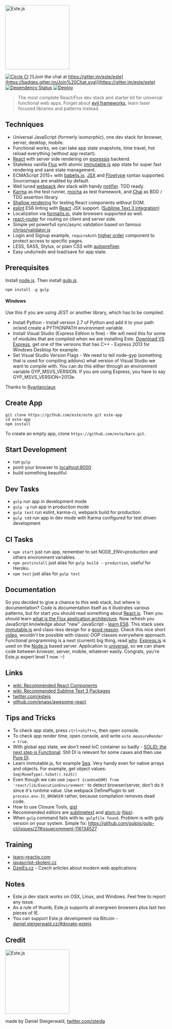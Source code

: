 <a href="https://este.herokuapp.com/"><img alt="Este.js" src="https://cloud.githubusercontent.com/assets/66249/6515265/b91f0fb8-c388-11e4-857e-c90902e0b7a1.png" width="200"></a>

[![Circle CI](https://circleci.com/gh/este/este.svg?style=svg)](https://circleci.com/gh/este/este)
[![Join the chat at https://gitter.im/este/este](https://badges.gitter.im/Join%20Chat.svg)](https://gitter.im/este/este)
[![Dependency Status](https://david-dm.org/este/este.png)](https://david-dm.org/este/este)
[![Deploy](https://www.herokucdn.com/deploy/button.png)](https://heroku.com/deploy)

> The most complete React/Flux dev stack and starter kit for universal functional web apps. Forget about [evil frameworks](http://tomasp.net/blog/2015/library-frameworks/), learn laser focused libraries and patterns instead.

## Techniques

- Universal JavaScript (formerly isomorphic), one dev stack for browser, server, desktop, mobile.
- Functional works, we can take app state snapshots, time travel, hot reload everything (without app restart).
- [React](http://facebook.github.io/react/) with server side rendering on [expressjs](http://expressjs.com/) backend.
- Stateless vanilla [Flux](https://facebook.github.io/flux/) with atomic [immutable.js](http://facebook.github.io/immutable-js) app state for super fast rendering and sane state management.
- ECMAScript 2015+ with [babeljs.io](https://babeljs.io/). [JSX](http://facebook.github.io/react/docs/jsx-in-depth.html) and [Flowtype](http://flowtype.org/) syntax supported. Sourcemaps are enabled by default.
- Well tuned [webpack](http://webpack.github.io/) dev stack with handy [notifier](https://github.com/mikaelbr/node-notifier). TDD ready.
- [Karma](http://karma-runner.github.io/) as the test runner, [mocha](http://mochajs.org/) as test framework, and [Chai](http://chaijs.com/) as BDD / TDD assertion library.
- [Shallow rendering](https://facebook.github.io/react/docs/test-utils.html#shallow-rendering) for testing React components without DOM.
- [eslint](http://eslint.org/) ES6 linting with [React](https://github.com/yannickcr/eslint-plugin-react) JSX support. ([Sublime Text 3 integration](https://github.com/steida/este/wiki/Recommended-Sublime-Text-3-settings#how-to-setup-the-eslint-for-st3))
- Localization via [formatjs.io](http://formatjs.io/), stale browsers supported as well.
- [react-router](https://github.com/rackt/react-router) for routing on client and server side.
- Simple yet powerfull sync/async validation based on famous [chriso/validator.js](https://github.com/chriso/validator.js)
- Login and Signup example, `requireAuth` [higher order](https://medium.com/@dan_abramov/mixins-are-dead-long-live-higher-order-components-94a0d2f9e750) component to protect access to specific pages.
- LESS, SASS, Stylus, or plain CSS with [autoprefixer](https://github.com/postcss/autoprefixer).
- Easy undo/redo and load/save for app state.

## Prerequisites

Install [node.js](http://nodejs.org).
Then install [gulp.js](http://gulpjs.com/).
```shell
npm install -g gulp
```

#### Windows

Use this if you are using JEST or another library, which has to be compiled.

- Install Python - Install version 2.7 of Python and add it to your path or/and create a PYTHONPATH environment variable.
- Install Visual Studio (Express Edition is fine) - We will need this for some of modules that are compiled when we are installing Este. [Download VS Express](https://www.visualstudio.com/en-us/products/visual-studio-express-vs.aspx), get one of the versions that has C++ - Express 2013 for Windows Desktop for example.
- Set Visual Studio Version Flags - We need to tell node-gyp (something that is used for compiling addons) what version of Visual Studio we want to compile with. You can do this either through an environment variable GYP_MSVS_VERSION. If you are using Express, you have to say GYP_MSVS_VERSION=2013e.

Thanks to [Ryanlanciaux](http://ryanlanciaux.github.io/blog/2014/08/02/using-jest-for-testing-react-components-on-windows/)

## Create App

```shell
git clone https://github.com/este/este.git este-app
cd este-app
npm install
```

To create an empty app, clone `https://github.com/este/bare.git`.

## Start Development

- run `gulp`
- point your browser to [localhost:8000](http://localhost:8000)
- build something beautiful

## Dev Tasks

- `gulp` run app in development mode
- `gulp -p` run app in production mode
- `gulp test` run eslint, karma-ci, webpack build for production
- `gulp tdd` run app in dev mode with Karma configured for test driven development

## CI Tasks

- `npm start` just run app, remember to set NODE_ENV=production and others environment variables.
- `npm postinstall` just alias for `gulp build --production`, useful for Heroku.
- `npm test` just alias for `gulp test`

## Documentation

So you decided to give a chance to this web stack, but where is documentation? Code is documentation itself as it illustrates various patterns, but for start you should read something about [React.js](http://facebook.github.io/react/). Then you should learn [what is the Flux
application architecture](https://medium.com/brigade-engineering/what-is-the-flux-application-architecture-b57ebca85b9e). Now refresh you JavaScript knowledge about "new" JavaScript - [learn ES6](https://babeljs.io/docs/learn-es6/). This stack uses [immutable.js](http://facebook.github.io/immutable-js/) and class-less design for a [good reason](https://github.com/facebook/immutable-js/#the-case-for-immutability). Check this nice short [video](https://www.youtube.com/watch?v=5yHFTN-_mOo), wouldn't be possible with classic OOP classes everywhere approach. Functional programming is a next (current) big thing, read [why](https://medium.com/javascript-scene/the-dao-of-immutability-9f91a70c88cd). [Express.js](http://expressjs.com/) is used on the [Node.js](http://nodejs.org/api/) based server. Application is [universal](https://medium.com/@mjackson/universal-javascript-4761051b7ae9), so we can share code between browser, server, mobile, whatever easily. Congrats, you're Este.js expert level 1 now :-)

## Links

- [wiki: Recommended React Components](https://github.com/steida/este/wiki/Recommended-React-Components)
- [wiki: Recommended Sublime Text 3 Packages](https://github.com/steida/este/wiki/Recommended-Sublime-Text-3-settings)
- [twitter.com/estejs](https://twitter.com/estejs)
- [github.com/enaqx/awesome-react](https://github.com/enaqx/awesome-react)

## Tips and Tricks 

- To check app state, press `ctrl+shift+s`, then open console. 
- To check app render time, open console, and write `este.measureRender = true`.
- With global app state, we don't need IoC container so badly - [SOLID: the next step is Functional](http://blog.ploeh.dk/2014/03/10/solid-the-next-step-is-functional). Still DI is relevant for some cases and then use [Pure DI](http://blog.ploeh.dk/2014/06/10/pure-di/).
- Learn immutable.js, for example [Seq](https://github.com/facebook/immutable-js#lazy-seq). Very handy even for native arrays and objects. For example, get object values: `Seq(RoomType).toSet().toJS()`
- Even though we can use `import {canUseDOM} from 'react/lib/ExecutionEnvironment'` to detect browser/server, don't do it since it's runtime value. Use webpack DefinePlugin to set `process.env.IS_BROWSER` rather, because compilation removes dead code.
- How to use Closure Tools, [gist](https://gist.github.com/steida/afbc595a1e2f27e925d9)
- Recommended editors are [sublimetext](http://www.sublimetext.com/) and [atom.io](https://atom.io) ([tips](https://github.com/steida/atom-io-settings)).
- When `gulp` command fails with `No gulpfile found`. Problem is with gulp version on your system. Simple fix: https://github.com/gulpjs/gulp-cli/issues/27#issuecomment-116134527

## Training
- [learn-reactjs.com](http://www.learn-reactjs.com) 
- [javascript-skoleni.cz](http://javascript-skoleni.cz)
- [DzejEs.cz](http://www.dzejes.cz) - Czech articles about modern web applications

## Notes

- Este.js dev stack works on OSX, Linux, and Windows. Feel free to report any issue.
- As a rule of thumb, Este.js supports all evergreen browsers plus last two pieces of IE.
- You can support Este.js development via Bitcoin - [daniel.steigerwald.cz/#donate-estejs](http://daniel.steigerwald.cz/#donate-estejs)

## Credit

<img alt="Este.js" src="https://cloud.githubusercontent.com/assets/66249/6515278/de638916-c388-11e4-8754-184f5b11e770.jpeg" width="200">

made by Daniel Steigerwald, [twitter.com/steida](https://twitter.com/steida)

